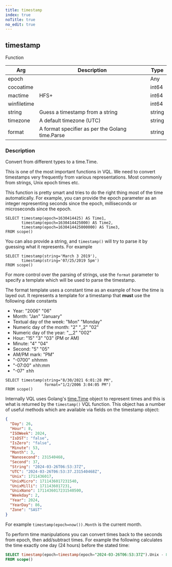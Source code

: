 ```yaml
---
title: timestamp
index: true
noTitle: true
no_edit: true
---
```




<div class="vql_item"></div>


## timestamp
<span class='vql_type pull-right page-header'>Function</span>



<div class="vqlargs"></div>

Arg | Description | Type
----|-------------|-----
epoch||Any
cocoatime||int64
mactime|HFS+|int64
winfiletime||int64
string|Guess a timestamp from a string|string
timezone|A default timezone (UTC)|string
format|A format specifier as per the Golang time.Parse|string

### Description

Convert from different types to a time.Time.

This is one of the most important functions in VQL. We need to
convert timestamps very frequently from various
representations. Most commonly from strings, Unix epoch times etc.

This function is pretty smart and tries to do the right thing most
of the time automatically. For example, you can provide the epoch
parameter as an integer representing seconds since the epoch,
milliseconds or microseconds since the epoch.

```vql
SELECT timestamp(epoch=1630414425) AS Time1,
       timestamp(epoch=1630414425000) AS Time2,
       timestamp(epoch=1630414425000000) AS Time3,
FROM scope()
```

You can also provide a string, and `timestamp()` will try to parse
it by guessing what it represents. For example

```vql
SELECT timestamp(string='March 3 2019'),
       timestamp(string='07/25/2019 5pm')
FROM scope()
```

For more control over the parsing of strings, use the `format`
parameter to specify a template which will be used to parse the
timestamp.

The format template uses a constant time as an example of how the
time is layed out. It represents a template for a timestamp that
**must** use the following date constants

* Year: "2006" "06"
* Month: "Jan" "January"
* Textual day of the week: "Mon" "Monday"
* Numeric day of the month: "2" "_2" "02"
* Numeric day of the year: "__2" "002"
* Hour: "15" "3" "03" (PM or AM)
* Minute: "4" "04"
* Second: "5" "05"
* AM/PM mark: "PM"
* "-0700"  ±hhmm
* "-07:00" ±hh:mm
* "-07"    ±hh

```vql
SELECT timestamp(string="8/30/2021 6:01:28 PM",
                 format="1/2/2006 3:04:05 PM")
FROM scope()
```

Internally VQL uses Golang's
[time.Time](https://golang.org/pkg/time/#Time) object to represent
times and this is what is returned by the `timestamp()` VQL
function. This object has a number of useful methods which are
available via fields on the timestamp object:

```json
{
  "Day": 26,
  "Hour": 8,
  "ISOWeek": 2024,
  "IsDST": "false",
  "IsZero": "false",
  "Minute": 53,
  "Month": 3,
  "Nanosecond": 231540468,
  "Second": 37,
  "String": "2024-03-26T06:53:37Z",
  "UTC": "2024-03-26T06:53:37.231540468Z",
  "Unix": 1711436017,
  "UnixMicro": 1711436017231540,
  "UnixMilli": 1711436017231,
  "UnixNano": 1711436017231540500,
  "Weekday": 2,
  "Year": 2024,
  "YearDay": 86,
  "Zone": "SAST"
}
```

For example `timestamp(epoch=now()).Month` is the current month.

To perform time manipulations you can convert times back to the
seconds from epoch, then add/subtract times. For example the
following calculates the time exactly one day (24 hours) before
the stated time:

```sql
SELECT timestamp(epoch=timestamp(epoch="2024-03-26T06:53:37Z").Unix - 86400)
FROM scope()
```


